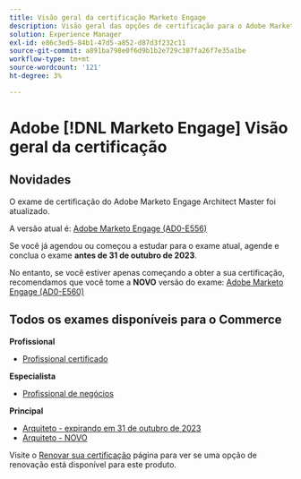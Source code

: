 ```yaml
---
title: Visão geral da certificação Marketo Engage
description: Visão geral das opções de certificação para o Adobe Marketo Engage
solution: Experience Manager
exl-id: e86c3ed5-84b1-47d5-a852-d87d3f232c11
source-git-commit: a891ba798e0f6d9b1b2e729c387fa26f7e35a1be
workflow-type: tm+mt
source-wordcount: '121'
ht-degree: 3%

---
```


# Adobe [!DNL Marketo Engage] Visão geral da certificação

## Novidades

O exame de certificação do Adobe Marketo Engage Architect Master foi atualizado.

A versão atual é: [Adobe Marketo Engage (AD0-E556)](/help/certifications/ame/ame-m-architect.md)

Se você já agendou ou começou a estudar para o exame atual, agende e conclua o exame **antes de 31 de outubro de 2023**.

No entanto, se você estiver apenas começando a obter a sua certificação, recomendamos que você tome a **NOVO** versão do exame: [Adobe Marketo Engage (AD0-E560)](/help/certifications/ame/ame-m-architect-23-08.md)

## Todos os exames disponíveis para o Commerce

**Profissional**

* [Profissional certificado](/help/certifications/ame/ame-p.md) <!--AD0-E555-->

**Especialista**

* [Profissional de negócios](/help/certifications/ame/ame-e-business.md) <!--AD0-E559-->

**Principal**

* [Arquiteto - expirando em 31 de outubro de 2023](/help/certifications/ame/ame-m-architect.md) <!--AD0-E556-->
* [Arquiteto - NOVO](/help/certifications/ame/ame-m-architect-23-08.md) <!--AD0-E560-->

Visite o [Renovar sua certificação](/help/certifications/renew.md) página para ver se uma opção de renovação está disponível para este produto.
